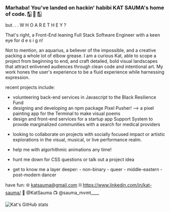 ### Marhaba! You've landed on hackin' habibi KAT SAUMA's home of code. 🀣 🧿 🀢
<!--
**kat-sauma/kat-sauma** is a ✨ _special_ ✨ repository because its `README.md` (this file) appears on your GitHub profile. -->

but. . .  W H O   A R E   T H E Y   ?
 
That's right, a Front-End leaning Full Stack Software Engineer with a keen eye for d e s i g n! 

Not to mention, an aquarius, a believer of the impossible, and a creative packing a whole lot of elbow grease. 
I am a curious Kat, able to scope a project from beginning to end, and craft detailed, bold visual landscapes that attract enlivened audiences through clean code and intentional art. My work hones the user's experience to be a fluid experience while harnessing expression. 

recent projects include: 
* volunteering back-end services in Javascript to the Black Resilience Fund
* designing and developing an npm package Pixel Pusher! --> a pixel painting app for the Terminal to make visual poems
* design and front-end services for a startup app Support System to provide marginalized communities with a search for medical providers

+  looking to collaborate on projects with socially focused impact or artistic explorations in the visual, musical, or live performance realm.

+  help me with algorhithmic animations any time!

+  hunt me down for CSS questions or talk out a project idea

+  get to know me a layer deeper:
        - non-binary
        - queer
        - middle-eastern
        - post-modern dancer

have fun:
🌐  katsauma@gmail.com
⛓  https://www.linkedin.com/in/kat-sauma/
🐣  @KatSauma
📺  @sauma_mvmt____


![Kat's GitHub stats](https://github-readme-stats.vercel.app/api?username=kat-sauma&theme=buefy_icons=true)
